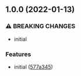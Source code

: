 ## 1.0.0 (2022-01-13)


### ⚠ BREAKING CHANGES

* initial

### Features

* initial ([577a345](https://github.com/b12k/branch-name-lint/commit/577a345cc78cf1ff63ebd2083f98e410b16eeccf))

